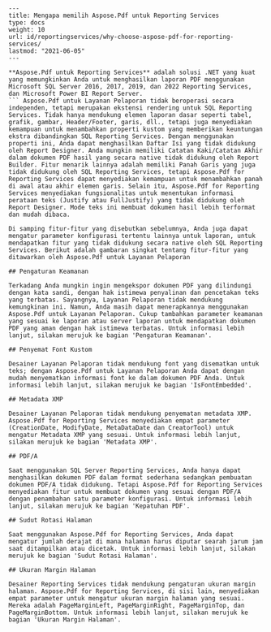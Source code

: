 ```
---
title: Mengapa memilih Aspose.Pdf untuk Reporting Services
type: docs
weight: 10
url: id/reportingservices/why-choose-aspose-pdf-for-reporting-services/
lastmod: "2021-06-05"
---

**Aspose.Pdf untuk Reporting Services** adalah solusi .NET yang kuat yang memungkinkan Anda untuk menghasilkan laporan PDF menggunakan Microsoft SQL Server 2016, 2017, 2019, dan 2022 Reporting Services, dan Microsoft Power BI Report Server.
``` Aspose.Pdf untuk Layanan Pelaporan tidak beroperasi secara independen, tetapi merupakan ekstensi rendering untuk SQL Reporting Services. Tidak hanya mendukung elemen laporan dasar seperti tabel, grafik, gambar, Header/Footer, garis, dll., tetapi juga menyediakan kemampuan untuk menambahkan properti kustom yang memberikan keuntungan ekstra dibandingkan SQL Reporting Services. Dengan menggunakan properti ini, Anda dapat menghasilkan Daftar Isi yang tidak didukung oleh Report Designer. Anda mungkin memiliki Catatan Kaki/Catatan Akhir dalam dokumen PDF hasil yang secara native tidak didukung oleh Report Builder. Fitur menarik lainnya adalah memiliki Panah Garis yang juga tidak didukung oleh SQL Reporting Services, tetapi Aspose.Pdf for Reporting Services dapat menyediakan kemampuan untuk menambahkan panah di awal atau akhir elemen garis. Selain itu, Aspose.Pdf for Reporting Services menyediakan fungsionalitas untuk menentukan informasi perataan teks (Justify atau FullJustify) yang tidak didukung oleh Report Designer. Mode teks ini membuat dokumen hasil lebih terformat dan mudah dibaca.

Di samping fitur-fitur yang disebutkan sebelumnya, Anda juga dapat mengatur parameter konfigurasi tertentu lainnya untuk laporan, untuk mendapatkan fitur yang tidak didukung secara native oleh SQL Reporting Services. Berikut adalah gambaran singkat tentang fitur-fitur yang ditawarkan oleh Aspose.Pdf untuk Layanan Pelaporan

## Pengaturan Keamanan

Terkadang Anda mungkin ingin mengekspor dokumen PDF yang dilindungi dengan kata sandi, dengan hak istimewa penyalinan dan pencetakan teks yang terbatas. Sayangnya, Layanan Pelaporan tidak mendukung kemungkinan ini. Namun, Anda masih dapat menerapkannya menggunakan Aspose.Pdf untuk Layanan Pelaporan. Cukup tambahkan parameter keamanan yang sesuai ke laporan atau server laporan untuk mendapatkan dokumen PDF yang aman dengan hak istimewa terbatas. Untuk informasi lebih lanjut, silakan merujuk ke bagian 'Pengaturan Keamanan'.

## Penyemat Font Kustom

Desainer Layanan Pelaporan tidak mendukung font yang disematkan untuk teks; dengan Aspose.Pdf untuk Layanan Pelaporan Anda dapat dengan mudah menyematkan informasi font ke dalam dokumen PDF Anda. Untuk informasi lebih lanjut, silakan merujuk ke bagian 'IsFontEmbedded'.

## Metadata XMP

Desainer Layanan Pelaporan tidak mendukung penyematan metadata XMP. Aspose.Pdf for Reporting Services menyediakan empat parameter (CreationDate, ModifyDate, MetaDataDate dan CreatorTool) untuk mengatur Metadata XMP yang sesuai. Untuk informasi lebih lanjut, silakan merujuk ke bagian 'Metadata XMP'.

## PDF/A

Saat menggunakan SQL Server Reporting Services, Anda hanya dapat menghasilkan dokumen PDF dalam format sederhana sedangkan pembuatan dokumen PDF/A tidak didukung. Tetapi Aspose.Pdf for Reporting Services menyediakan fitur untuk membuat dokumen yang sesuai dengan PDF/A dengan penambahan satu parameter konfigurasi. Untuk informasi lebih lanjut, silakan merujuk ke bagian 'Kepatuhan PDF'.

## Sudut Rotasi Halaman

Saat menggunakan Aspose.Pdf for Reporting Services, Anda dapat mengatur jumlah derajat di mana halaman harus diputar searah jarum jam saat ditampilkan atau dicetak. Untuk informasi lebih lanjut, silakan merujuk ke bagian 'Sudut Rotasi Halaman'.

## Ukuran Margin Halaman

Desainer Reporting Services tidak mendukung pengaturan ukuran margin halaman. Aspose.Pdf for Reporting Services, di sisi lain, menyediakan empat parameter untuk mengatur ukuran margin halaman yang sesuai. Mereka adalah PageMarginLeft, PageMarginRight, PageMarginTop, dan PageMarginBottom. Untuk informasi lebih lanjut, silakan merujuk ke bagian 'Ukuran Margin Halaman'.